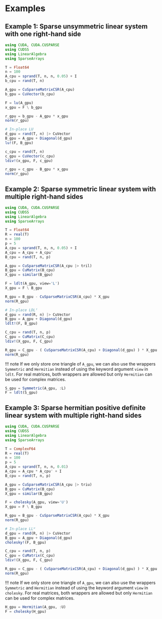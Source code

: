 # Examples

## Example 1: Sparse unsymmetric linear system with one right-hand side

```julia
using CUDA, CUDA.CUSPARSE
using CUDSS
using LinearAlgebra
using SparseArrays

T = Float64
n = 100
A_cpu = sprand(T, n, n, 0.05) + I
b_cpu = rand(T, n)

A_gpu = CuSparseMatrixCSR(A_cpu)
b_gpu = CuVector(b_cpu)

F = lu(A_gpu)
x_gpu = F \ b_gpu

r_gpu = b_gpu - A_gpu * x_gpu
norm(r_gpu)

# In-place LU
d_gpu = rand(T, n) |> CuVector
B_gpu = A_gpu + Diagonal(d_gpu)
lu!(F, B_gpu)

c_cpu = rand(T, n)
c_gpu = CuVector(c_cpu)
ldiv!(x_gpu, F, c_gpu)

r_gpu = c_gpu - B_gpu * x_gpu
norm(r_gpu)
```

## Example 2: Sparse symmetric linear system with multiple right-hand sides

```julia
using CUDA, CUDA.CUSPARSE
using CUDSS
using LinearAlgebra
using SparseArrays

T = Float64
R = real(T)
n = 100
p = 5
A_cpu = sprand(T, n, n, 0.05) + I
A_cpu = A_cpu + A_cpu'
B_cpu = rand(T, n, p)

A_gpu = CuSparseMatrixCSR(A_cpu |> tril)
B_gpu = CuMatrix(B_cpu)
X_gpu = similar(B_gpu)

F = ldlt(A_gpu, view='L')
X_gpu = F \ B_gpu

R_gpu = B_gpu - CuSparseMatrixCSR(A_cpu) * X_gpu
norm(R_gpu)

# In-place LDLᵀ
d_gpu = rand(R, n) |> CuVector
B_gpu = A_gpu + Diagonal(d_gpu)
ldlt!(F, B_gpu)

C_cpu = rand(T, n, p)
C_gpu = CuMatrix(C_cpu)
ldiv!(X_gpu, F, C_gpu)

R_gpu = C_gpu - ( CuSparseMatrixCSR(A_cpu) + Diagonal(d_gpu) ) * X_gpu
norm(R_gpu)
```

!!! note
    If we only store one triangle of `A_gpu`, we can also use the wrappers `Symmetric` and `Hermitian` instead of using the keyword argument `view` in `ldlt`. For real matrices, both wrappers are allowed but only `Hermitian` can be used for complex matrices.

```julia
S_gpu = Symmetric(A_gpu, :L)
F = ldlt(S_gpu)
```

## Example 3: Sparse hermitian positive definite linear system with multiple right-hand sides

```julia
using CUDA, CUDA.CUSPARSE
using CUDSS
using LinearAlgebra
using SparseArrays

T = ComplexF64
R = real(T)
n = 100
p = 5
A_cpu = sprand(T, n, n, 0.01)
A_cpu = A_cpu * A_cpu' + I
B_cpu = rand(T, n, p)

A_gpu = CuSparseMatrixCSR(A_cpu |> triu)
B_gpu = CuMatrix(B_cpu)
X_gpu = similar(B_gpu)

F = cholesky(A_gpu, view='U')
X_gpu = F \ B_gpu

R_gpu = B_gpu - CuSparseMatrixCSR(A_cpu) * X_gpu
norm(R_gpu)

# In-place LLᴴ
d_gpu = rand(R, n) |> CuVector
B_gpu = A_gpu + Diagonal(d_gpu)
cholesky!(F, B_gpu)

C_cpu = rand(T, n, p)
C_gpu = CuMatrix(C_cpu)
ldiv!(X_gpu, F, C_gpu)

R_gpu = C_gpu - ( CuSparseMatrixCSR(A_cpu) + Diagonal(d_gpu) ) * X_gpu
norm(R_gpu)
```

!!! note
    If we only store one triangle of `A_gpu`, we can also use the wrappers `Symmetric` and `Hermitian` instead of using the keyword argument `view` in `cholesky`. For real matrices, both wrappers are allowed but only `Hermitian` can be used for complex matrices.

```julia
H_gpu = Hermitian(A_gpu, :U)
F = cholesky(H_gpu)
```

